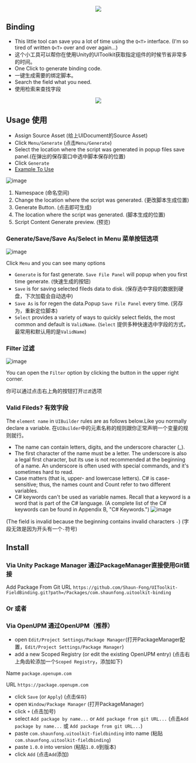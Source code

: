 <p align="center">
  <img src="https://user-images.githubusercontent.com/16713354/217272667-fe624616-0b66-4eee-b6d4-ed63b2225f09.png">
</p>

## Binding
- This little tool can save you a lot of time using the `Q<T>` interface. (I'm so tired of written `Q<T>` over and over again...)
- 这个小工具可以帮你在使用Unity的UIToolkit获取指定组件的时候节省非常多的时间。
- One Click to generate binding code.
- 一键生成需要的绑定脚本。
- Search the field what you need.
- 使用检索来查找字段

<p align="center">
  <img src="https://user-images.githubusercontent.com/16713354/217278859-d88412aa-da4c-4262-842e-1b194a76bd0c.gif">
</p>

## Usage 使用
- Assign Source Asset (给上UIDocument的Source Asset)
- Click `Menu/Generate` (点击`Menu/Generate`)
- Select the location where the script was generated in popup files save panel.(在弹出的保存窗口中选中脚本保存的位置)
- Click `Generate`
- [Example To Use](./Assets/BindTest.cs)

![image](https://user-images.githubusercontent.com/16713354/217477617-7ae576ad-1d46-447a-9a77-a6db862d0e72.png)

1. Namespace (命名空间)
2. Change the location where the script was generated. (更改脚本生成位置)
3. Generate Button. (点击即可生成)
4. The location where the script was generated. (脚本生成的位置)
5. Script Content Generate preview. (预览)

### Generate/Save/Save As/Select in Menu 菜单按钮选项

![image](https://user-images.githubusercontent.com/16713354/217478834-f7189c95-ab32-4350-a3d7-a2417346628f.png)

Click `Menu` and you can see many options
- `Generate` is for fast generate. `Save File Panel` will popup when you first time generate. (快速生成的按钮)
- `Save` is for saving selected fileds data to disk. (保存选中字段的数据到硬盘，下次加载会自动选中)
- `Save As` is for regen the data.Popup `Save File Panel` every time. (另存为，重新定位脚本)
- `Select` provides a variety of ways to quickly select fields, the most common and default is `ValidName`. (`Select` 提供多种快速选中字段的方式，最常用和默认用的是`ValidName`)

### Filter 过滤

![image](https://user-images.githubusercontent.com/16713354/217481441-d85c2580-f2c2-4164-aba8-350cc09aa92b.png)

You can open the `Filter` option by clicking the button in the upper right corner.

你可以通过点击右上角的按钮打开`过滤`选项

### Valid Fileds? 有效字段
The `element name` in `UIBuilder` rules are as follows below.Like you normally declare a variable.
在`UIBuilder`中的元素名称的规则跟你正常声明一个变量的规则就行。
- The name can contain letters, digits, and the underscore character (_).
- The first character of the name must be a letter. The underscore is also a legal first character, but its use is not recommended at the beginning of a name. An underscore is often used with special commands, and it's sometimes hard to read.
- Case matters (that is, upper- and lowercase letters). C# is case-sensitive; thus, the names count and Count refer to two different variables.
- C# keywords can't be used as variable names. Recall that a keyword is a word that is part of the C# language. (A complete list of the C# keywords can be found in Appendix B, "C# Keywords.")
![image](https://user-images.githubusercontent.com/16713354/217474726-8eb55b0c-7dfa-43c7-9e15-5edc6d9f8b87.png)

(The field is invalid because the beginning contains invalid characters `-`)
(字段无效是因为开头有一个`-`符号)



## Install

### Via Unity Package Manager 通过PackageManager直接使用Git链接
Add Package From Git URL
`https://github.com/Shaun-Fong/UIToolkit-FieldBinding.git?path=/Packages/com.shaunfong.uitoolkit-binding`

### Or 或者

### Via OpenUPM 通过OpenUPM（推荐）
- open `Edit/Project Settings/Package Manager`(打开PackageManager配置，`Edit/Project Settings/Package Manager`)
- add a new Scoped Registry (or edit the existing OpenUPM entry) (点击右上角齿轮添加一个`Scoped Registry`，添加如下)

Name `package.openupm.com`

URL `https://package.openupm.com`

- click `Save` (or `Apply`) (点击`保存`)
- open `Window/Package Manager` (打开PackageManager)
- click `+` (点击加号)
- select `Add package by name...` or `Add package from git URL...` (点击`Add package by name...` 或 `Add package from git URL...`)
- paste `com.shaunfong.uitoolkit-fieldbinding` into name (粘贴`com.shaunfong.uitoolkit-fieldbinding`)
- paste `1.0.0` into version (粘贴`1.0.0`到版本)
- click `Add` (点击`Add`添加)
